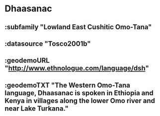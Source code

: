 # Dhaasanac



## :subfamily "Lowland East Cushitic Omo-Tana"

## :datasource "Tosco2001b"

## :geodemoURL "http://www.ethnologue.com/language/dsh"

## :geodemoTXT "The Western Omo-Tana language, Dhaasanac is spoken in Ethiopia and Kenya in villages along the lower Omo river and near Lake Turkana."
